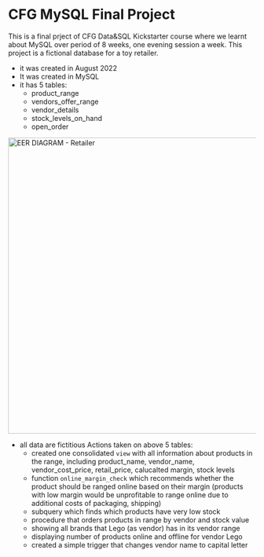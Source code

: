 # CFG MySQL Final Project
This is a final prject of CFG Data&SQL Kickstarter course where we learnt about MySQL over period of 8 weeks, one evening session a week.
This project is a fictional database for a toy retailer. 

- it was created in August 2022
- It was created in MySQL
- it has 5 tables:
  - product_range
  - vendors_offer_range
  - vendor_details
  - stock_levels_on_hand
  - open_order

<img width="603" alt="EER DIAGRAM - Retailer" src="https://github.com/user-attachments/assets/f010d227-3fbc-4d90-b185-0b041c3e9468">

- all data are fictitious
Actions taken on above 5 tables:
  - created one consolidated `view` with all information about products in the range, including product_name, vendor_name, vendor_cost_price, retail_price, calucalted margin, stock levels
  - function `online_margin_check` which recommends whether the product should be ranged online based on their margin (products with low margin would be unprofitable to range online due to additional costs of packaging, shipping)
  - subquery which finds which products have very low stock
  - procedure that orders products in range by vendor and stock value
  - showing all brands that Lego (as vendor) has in its vendor range 
  - displaying number of products online and offline for vendor Lego
  - created a simple trigger that changes vendor name to capital letter
    

